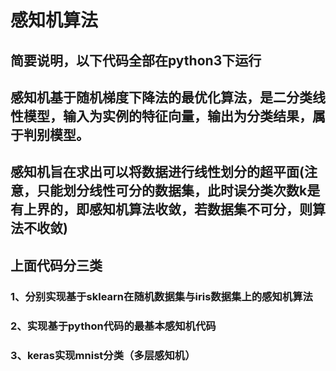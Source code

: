 # 感知机算法
## 简要说明，以下代码全部在python3下运行
## 感知机基于随机梯度下降法的最优化算法，是二分类线性模型，输入为实例的特征向量，输出为分类结果，属于判别模型。
## 感知机旨在求出可以将数据进行线性划分的超平面(注意，只能划分线性可分的数据集，此时误分类次数k是有上界的，即感知机算法收敛，若数据集不可分，则算法不收敛)
## 上面代码分三类
### 1、分别实现基于sklearn在随机数据集与iris数据集上的感知机算法
### 2、实现基于python代码的最基本感知机代码
### 3、keras实现mnist分类（多层感知机）
